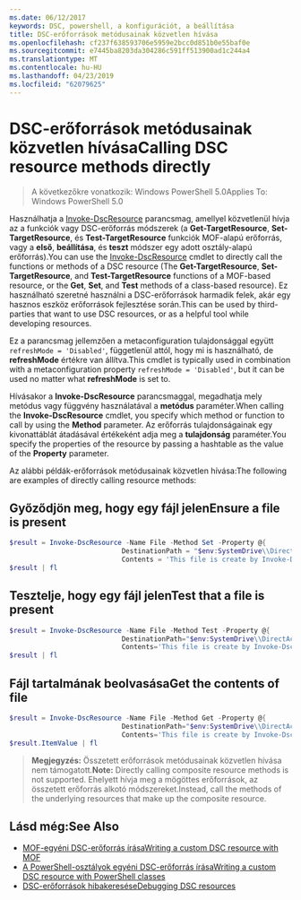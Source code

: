 ```yaml
---
ms.date: 06/12/2017
keywords: DSC, powershell, a konfigurációt, a beállítása
title: DSC-erőforrások metódusainak közvetlen hívása
ms.openlocfilehash: cf237f638593706e5959e2bcc0d851b0e55baf0e
ms.sourcegitcommit: e7445ba8203da304286c591ff513900ad1c244a4
ms.translationtype: MT
ms.contentlocale: hu-HU
ms.lasthandoff: 04/23/2019
ms.locfileid: "62079625"
---
```

# <a name="calling-dsc-resource-methods-directly"></a><span data-ttu-id="b230c-103">DSC-erőforrások metódusainak közvetlen hívása</span><span class="sxs-lookup"><span data-stu-id="b230c-103">Calling DSC resource methods directly</span></span>

><span data-ttu-id="b230c-104">A következőkre vonatkozik: Windows PowerShell 5.0</span><span class="sxs-lookup"><span data-stu-id="b230c-104">Applies To: Windows PowerShell 5.0</span></span>

<span data-ttu-id="b230c-105">Használhatja a [Invoke-DscResource](/powershell/module/PSDesiredStateConfiguration/Invoke-DscResource) parancsmag, amellyel közvetlenül hívja az a funkciók vagy DSC-erőforrás módszerek (a **Get-TargetResource**, **Set-TargetResource**, és  **Test-TargetResource** funkciók MOF-alapú erőforrás, vagy a **első**, **beállítása**, és **teszt** módszer egy adott osztály-alapú erőforrás).</span><span class="sxs-lookup"><span data-stu-id="b230c-105">You can use the [Invoke-DscResource](/powershell/module/PSDesiredStateConfiguration/Invoke-DscResource) cmdlet to directly call the functions or methods of a DSC resource (The **Get-TargetResource**, **Set-TargetResource**, and **Test-TargetResource** functions of a MOF-based resource, or the **Get**, **Set**, and **Test** methods of a class-based resource).</span></span>
<span data-ttu-id="b230c-106">Ez használható szeretné használni a DSC-erőforrások harmadik felek, akár egy hasznos eszköz erőforrások fejlesztése során.</span><span class="sxs-lookup"><span data-stu-id="b230c-106">This can be used by third-parties that want to use DSC resources, or as a helpful tool while developing resources.</span></span>

<span data-ttu-id="b230c-107">Ez a parancsmag jellemzően a metaconfiguration tulajdonsággal együtt `refreshMode = 'Disabled'`, függetlenül attól, hogy mi is használható, de **refreshMode** értékre van állítva.</span><span class="sxs-lookup"><span data-stu-id="b230c-107">This cmdlet is typically used in combination with a metaconfiguration property `refreshMode = 'Disabled'`, but it can be used no matter what **refreshMode** is set to.</span></span>

<span data-ttu-id="b230c-108">Hívásakor a **Invoke-DscResource** parancsmaggal, megadhatja mely metódus vagy függvény használatával a **metódus** paraméter.</span><span class="sxs-lookup"><span data-stu-id="b230c-108">When calling the **Invoke-DscResource** cmdlet, you specify which method or function to call by using the **Method** parameter.</span></span> <span data-ttu-id="b230c-109">Az erőforrás tulajdonságainak egy kivonattáblát átadásával értékeként adja meg a **tulajdonság** paraméter.</span><span class="sxs-lookup"><span data-stu-id="b230c-109">You specify the properties of the resource by passing a hashtable as the value of the **Property** parameter.</span></span>

<span data-ttu-id="b230c-110">Az alábbi példák-erőforrások metódusainak közvetlen hívása:</span><span class="sxs-lookup"><span data-stu-id="b230c-110">The following are examples of directly calling resource methods:</span></span>

## <a name="ensure-a-file-is-present"></a><span data-ttu-id="b230c-111">Győződjön meg, hogy egy fájl jelen</span><span class="sxs-lookup"><span data-stu-id="b230c-111">Ensure a file is present</span></span>

```powershell
$result = Invoke-DscResource -Name File -Method Set -Property @{
                            DestinationPath = "$env:SystemDrive\\DirectAccess.txt";
                            Contents = 'This file is create by Invoke-DscResource'} -Verbose
$result | fl
```

## <a name="test-that-a-file-is-present"></a><span data-ttu-id="b230c-112">Tesztelje, hogy egy fájl jelen</span><span class="sxs-lookup"><span data-stu-id="b230c-112">Test that a file is present</span></span>

```powershell
$result = Invoke-DscResource -Name File -Method Test -Property @{
                            DestinationPath="$env:SystemDrive\\DirectAccess.txt";
                            Contents='This file is create by Invoke-DscResource'} -Verbose
$result | fl
```

## <a name="get-the-contents-of-file"></a><span data-ttu-id="b230c-113">Fájl tartalmának beolvasása</span><span class="sxs-lookup"><span data-stu-id="b230c-113">Get the contents of file</span></span>

```powershell
$result = Invoke-DscResource -Name File -Method Get -Property @{
                            DestinationPath="$env:SystemDrive\\DirectAccess.txt";
                            Contents='This file is create by Invoke-DscResource'} -Verbose
$result.ItemValue | fl
```

><span data-ttu-id="b230c-114">**Megjegyzés:** Összetett erőforrások metódusainak közvetlen hívása nem támogatott.</span><span class="sxs-lookup"><span data-stu-id="b230c-114">**Note:** Directly calling composite resource methods is not supported.</span></span> <span data-ttu-id="b230c-115">Ehelyett hívja meg a mögöttes erőforrások, az összetett erőforrás alkotó módszereket.</span><span class="sxs-lookup"><span data-stu-id="b230c-115">Instead, call the methods of the underlying resources that make up the composite resource.</span></span>

## <a name="see-also"></a><span data-ttu-id="b230c-116">Lásd még:</span><span class="sxs-lookup"><span data-stu-id="b230c-116">See Also</span></span>
- [<span data-ttu-id="b230c-117">MOF-egyéni DSC-erőforrás írása</span><span class="sxs-lookup"><span data-stu-id="b230c-117">Writing a custom DSC resource with MOF</span></span>](../resources/authoringResourceMOF.md)
- [<span data-ttu-id="b230c-118">A PowerShell-osztályok egyéni DSC-erőforrás írása</span><span class="sxs-lookup"><span data-stu-id="b230c-118">Writing a custom DSC resource with PowerShell classes</span></span>](../resources/authoringResourceClass.md)
- [<span data-ttu-id="b230c-119"> DSC-erőforrások hibakeresése</span><span class="sxs-lookup"><span data-stu-id="b230c-119">Debugging DSC resources</span></span>](../troubleshooting/debugResource.md)